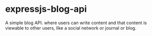 # expressjs-blog-api
A simple blog API. where users can write content and that content is viewable to other users, like a social network or journal or blog.
